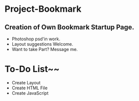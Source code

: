 Project-Bookmark
================

Creation of Own Bookmark Startup Page.
----------------
- Photoshop psd'in work.
- Layout suggestions Welcome.
- Want to take Part? Message me.

To-Do List~~
=
- Create Layout
- Create HTML File
- Create JavaScript
~~~~~~~~~~~~~~~~~~~

